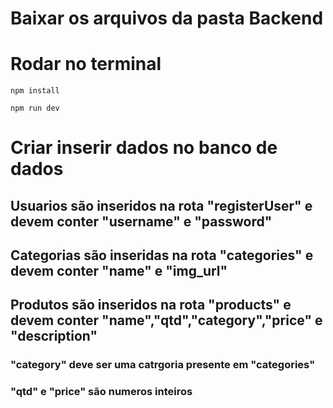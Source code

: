 # Baixar os arquivos da pasta Backend

# Rodar no terminal
```npm install```

```npm run dev```

# Criar inserir dados no banco de dados
## Usuarios são inseridos na rota "registerUser" e devem conter "username" e "password"
## Categorias são inseridas na rota "categories" e devem conter "name" e "img_url"
## Produtos são inseridos na rota "products" e devem conter "name","qtd","category","price" e "description"
### "category" deve ser uma catrgoria presente em "categories"
### "qtd" e "price" são numeros inteiros

